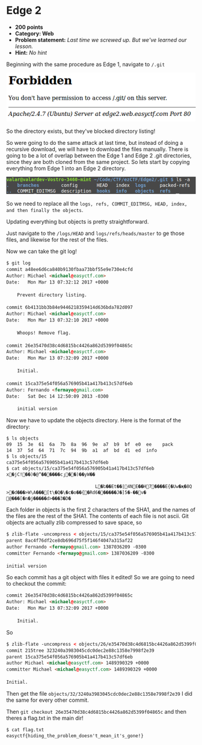 Edge 2
======
* **200 points**
* **Category: Web**
* **Problem statement:** _Last time we screwed up. But we've learned our lesson._
* **Hint:** _No hint_

Beginning with the same procedure as Edge 1, navigate to `/.git`

![Git Directory Image](gitDir.png)

So the directory exists, but they've blocked directory listing!

So were going to do the same attack at last time, but instead of doing a recursive download, we will have to download the files manually.
There is going to be a lot of overlap between the Edge 1 and Edge 2 .git directories, since they are both cloned from the same project.
So lets start by copying everything from Edge 1 into an Edge 2 directory.

![.git ls](gitLs.png)

So we need to replace all the `logs, refs, COMMIT_EDITMSG, HEAD, index, and then finally the objects`.

Updating everything but objects is pretty straightforward.

Just navigate to the `/logs/HEAD` and `logs/refs/heads/master` to ge those files, and likewise for the rest of the files.

Now we can take the git log!

``` html
$ git log
commit a48ee6d6ca840b9130fbaa73bbf55e9e730e4cfd
Author: Michael <michael@easyctf.com>
Date:   Mon Mar 13 07:32:12 2017 +0000

    Prevent directory listing.

commit 6b4131bb3b84e9446218359414d636bda782d097
Author: Michael <michael@easyctf.com>
Date:   Mon Mar 13 07:32:10 2017 +0000

    Whoops! Remove flag.

commit 26e35470d38c4d6815bc4426a862d5399f04865c
Author: Michael <michael@easyctf.com>
Date:   Mon Mar 13 07:32:09 2017 +0000

    Initial.

commit 15ca375e54f056a576905b41a417b413c57df6eb
Author: Fernando <fermayo@gmail.com>
Date:   Sat Dec 14 12:50:09 2013 -0300

    initial version

```

Now we have to update the objects directory. Here is the format of the directory:

```
$ ls objects
09  15  3e  61  6a  7b  8a  96  9e  a7  b9  bf  e0  ee    pack
14  37  5d  64  71  7c  94  9b  a1  af  bd  d1  ed  info
$ ls objects/15
ca375e54f056a576905b41a417b413c57df6eb
$ cat objects/15/ca375e54f056a576905b41a417b413c57df6eb
x�jC!��)�@ˮ������cյ��)��yW��

                                 L�ե��Et��|4NE��H7����E{�Uw�җ�8Q	>�d���>W\A���[t\�Q�\�c�o��{�Rd6������J�]5�-��v�	@���[�n�j�����d>���3�D�
```
Each folder in objects is the first 2 characters of the SHA1, and the names of the files are the rest of the SHA1.
The contents of each file is not ascii.
Git objects are actually zlib compressed to save space, so
``` html
$ zlib-flate -uncompress < objects/15/ca375e54f056a576905b41a417b413c57df6eb commit 220tree 7b456b0125e74b44d1147182019c704c53132013
parent 8ac4f76df2ce8db696d75f5f146f4047a315af22
author Fernando <fermayo@gmail.com> 1387036209 -0300
committer Fernando <fermayo@gmail.com> 1387036209 -0300

initial version

```
So each commit has a git object with files it edited!
So we are going to need to checkout the commit:
``` html
commit 26e35470d38c4d6815bc4426a862d5399f04865c
Author: Michael <michael@easyctf.com>
Date:   Mon Mar 13 07:32:09 2017 +0000

    Initial.
```
So

``` html
$ zlib-flate -uncompress < objects/26/e35470d38c4d6815bc4426a862d5399f04865c
commit 215tree 323240a3983045cdc0dec2e88c1358e7998f2e39
parent 15ca375e54f056a576905b41a417b413c57df6eb
author Michael <michael@easyctf.com> 1489390329 +0000
committer Michael <michael@easyctf.com> 1489390329 +0000

Initial.

```
Then get the file `objects/32/3240a3983045cdc0dec2e88c1358e7998f2e39`
I did the same for every other commit.

Then `git checkout 26e35470d38c4d6815bc4426a862d5399f04865c`
and then theres a flag.txt in the main dir!
```
$ cat flag.txt
easyctf{hiding_the_problem_doesn't_mean_it's_gone!}

```
